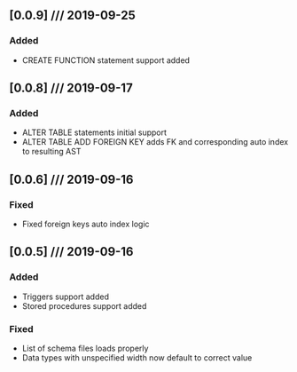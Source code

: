 
## [0.0.9] /// 2019-09-25
### Added
- CREATE FUNCTION statement support added

## [0.0.8] /// 2019-09-17
### Added
- ALTER TABLE statements initial support
- ALTER TABLE ADD FOREIGN KEY adds FK and corresponding auto index to resulting AST

## [0.0.6] /// 2019-09-16
### Fixed
- Fixed foreign keys auto index logic

## [0.0.5] /// 2019-09-16
### Added
- Triggers support added
- Stored procedures support added
### Fixed
- List of schema files loads properly
- Data types with unspecified width now default to correct value
